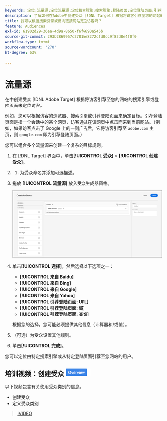 ```yaml
---
keywords: 定位;流量源;定位流量源;定位搜索引擎;搜索引擎;登陆页面;定位登陆页面;引荐登陆页面
description: 了解如何在Adobe中创建受众 [!DNL Target] 根据将访客引荐至您的网站的搜索引擎或登陆页面来定位访客。
title: 我可以根据搜索引擎或反向链接网站定位访客吗？
feature: Audiences
exl-id: 61902d29-36ea-4d9a-8650-f6f6690a545b
source-git-commit: 293b2869957c2781be8272cfd0cc9f82d8e4f0f0
workflow-type: tm+mt
source-wordcount: '270'
ht-degree: 63%

---
```


# 流量源

在中创建受众 [!DNL Adobe Target] 根据将访客引荐至您的网站的搜索引擎或登陆页面来定位访客。

例如，您可以根据访客的浏览器、搜索引擎或引荐登陆页面来确定目标。引荐登陆页面是指一个会话中的某个网页，访客通过在该网页中点击而来到当前网站。（例如，如果访客点击了 Google 上的一则广告后，它将访客引荐至 `adobe.com` 主页，则 `google.com` 即为引荐登陆页面。）

您可以组合多个流量源来创建一个复杂的目标规则。

1. 在 [!DNL Target] 界面中，单击&#x200B;**[!UICONTROL 受众]** > **[!UICONTROL 创建受众]**。
1. 
   1. 为受众命名并添加可选描述。
1. 拖放 **[!UICONTROL 流量源]** 放入受众生成器窗格。

   ![target_traffic_source图像](assets/target_traffic_source.png)

1. 单击&#x200B;**[!UICONTROL 选择]**，然后选择以下选项之一：

   * **[!UICONTROL 来自 Baidu]**
   * **[!UICONTROL 来自 Bing]**
   * **[!UICONTROL 来自 Google]**
   * **[!UICONTROL 来自 Yahoo]**
   * **[!UICONTROL 引荐登陆页面: URL]**
   * **[!UICONTROL 引荐登陆页面: 域]**
   * **[!UICONTROL 引荐登陆页面: 查询]**

   根据您的选择，您可能必须提供其他信息（计算器和/或值）。

1. （可选）为受众设置其他规则。
1. 单击&#x200B;**[!UICONTROL 完成]**。

您可以定位由特定搜索引擎或从特定登陆页面引荐至您网站的用户。

## 培训视频：创建受众 ![“概述”标记](/help/main/assets/overview.png)

以下视频包含有关使用受众类别的信息。

* 创建受众
* 定义受众类别

>[!VIDEO](https://video.tv.adobe.com/v/17392)
